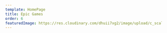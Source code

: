 ```yaml
---
template: HomePage
title: Epic Games
order: 6
featuredImage: https://res.cloudinary.com/dhuii7xg2/image/upload/c_scale,f_auto,q_auto,w_auto/v1611848781/clients/epic_games_smotzn.svg
---
```

